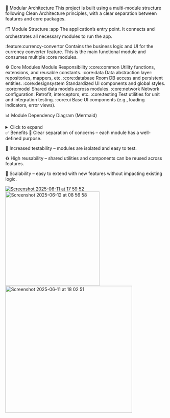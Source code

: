 
🧱 Modular Architecture
This project is built using a multi-module structure following Clean Architecture principles, with a clear separation between features and core packages.

🗂️ Module Structure
:app
The application’s entry point. It connects and orchestrates all necessary modules to run the app.

:feature:currency-convertor
Contains the business logic and UI for the currency converter feature. This is the main functional module and consumes multiple :core modules.

⚙️ Core Modules
Module	Responsibility
:core:common	Utility functions, extensions, and reusable constants.
:core:data	Data abstraction layer: repositories, mappers, etc.
:core:database	Room DB access and persistent entities.
:core:designsystem	Standardized UI components and global styles.
:core:model	Shared data models across modules.
:core:network	Network configuration: Retrofit, interceptors, etc.
:core:testing	Test utilities for unit and integration testing.
:core:ui	Base UI components (e.g., loading indicators, error views).

📊 Module Dependency Diagram (Mermaid)
<details> <summary>Click to expand</summary>

graph TD
  app --> feature_currency_convertor
  feature_currency_convertor --> core_common
  feature_currency_convertor --> core_data
  feature_currency_convertor --> core_network
  feature_currency_convertor --> core_database

  core_data --> core_network
  core_data --> core_ui
  core_ui --> core_designsystem
  core_network --> core_common
  core_database --> core_model
</details>
✅ Benefits
🔄 Clear separation of concerns – each module has a well-defined purpose.

🧪 Increased testability – modules are isolated and easy to test.

♻️ High reusability – shared utilities and components can be reused across features.

🚀 Scalability – easy to extend with new features without impacting existing logic.



![Screenshot 2025-06-11 at 17 59 52](https://github.com/user-attachments/assets/7ef93728-27da-40b2-b8f1-eabfb498deb9)
<img width="295" alt="Screenshot 2025-06-12 at 08 56 58" src="https://github.com/user-attachments/assets/e4316b7b-8504-48dd-9f58-9d8ab4496964" />
<img width="397" alt="Screenshot 2025-06-11 at 18 02 51" src="https://github.com/user-attachments/assets/f8273326-89d4-4247-a723-e4cc688a4151" />
